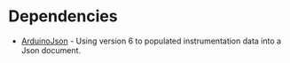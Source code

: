 # Dependencies

- [ArduinoJson](https://github.com/bblanchon/ArduinoJson) - Using version 6 to populated instrumentation data into a Json document.
